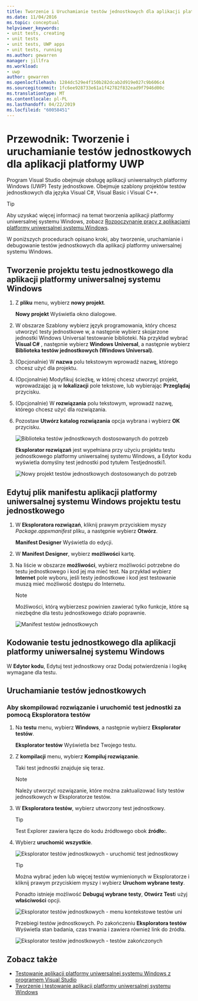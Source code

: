 ```yaml
---
title: Tworzenie i Uruchamianie testów jednostkowych dla aplikacji platformy uniwersalnej systemu Windows
ms.date: 11/04/2016
ms.topic: conceptual
helpviewer_keywords:
- unit tests, creating
- unit tests
- unit tests, UWP apps
- unit tests, running
ms.author: gewarren
manager: jillfra
ms.workload:
- uwp
author: gewarren
ms.openlocfilehash: 1284dc529e4f150b282dcab2d919e027c9b606c4
ms.sourcegitcommit: 1fc6ee928733e61a1f42782f832ead9f7946d00c
ms.translationtype: MT
ms.contentlocale: pl-PL
ms.lasthandoff: 04/22/2019
ms.locfileid: "60058451"
---
```

# <a name="walkthrough-create-and-run-unit-tests-for-uwp-apps"></a>Przewodnik: Tworzenie i uruchamianie testów jednostkowych dla aplikacji platformy UWP

Program Visual Studio obejmuje obsługę aplikacji uniwersalnych platformy Windows (UWP) Testy jednostkowe. Obejmuje szablony projektów testów jednostkowych dla języka Visual C#, Visual Basic i Visual C++.

> [!TIP]
> Aby uzyskać więcej informacji na temat tworzenia aplikacji platformy uniwersalnej systemu Windows, zobacz [Rozpoczynanie pracy z aplikacjami platformy uniwersalnej systemu Windows](/windows/uwp/get-started/).

W poniższych procedurach opisano kroki, aby tworzenie, uruchamianie i debugowanie testów jednostkowych dla aplikacji platformy uniwersalnej systemu Windows.

## <a name="create-a-unit-test-project-for-a-uwp-app"></a>Tworzenie projektu testu jednostkowego dla aplikacji platformy uniwersalnej systemu Windows

1. Z **pliku** menu, wybierz **nowy projekt**.

     **Nowy projekt** Wyświetla okno dialogowe.

2. W obszarze Szablony wybierz język programowania, który chcesz utworzyć testy jednostkowe w, a następnie wybierz skojarzone jednostki Windows Universal testowanie biblioteki. Na przykład wybrać **Visual C#** , następnie wybierz **Windows Universal**, a następnie wybierz **Biblioteka testów jednostkowych (Windows Universal)**.

3. (Opcjonalnie) W **nazwa** polu tekstowym wprowadź nazwę, którego chcesz użyć dla projektu.

4. (Opcjonalnie) Modyfikuj ścieżkę, w której chcesz utworzyć projekt, wprowadzając ją w **lokalizacji** pole tekstowe, lub wybierając **Przeglądaj** przycisku.

5. (Opcjonalnie) W **rozwiązania** polu tekstowym, wprowadź nazwę, którego chcesz użyć dla rozwiązania.

6. Pozostaw **Utwórz katalog rozwiązania** opcja wybrana i wybierz **OK** przycisku.

     ![Biblioteka testów jednostkowych dostosowanych do potrzeb](../test/media/unit_test_win8_1.png)

     **Eksplorator rozwiązań** jest wypełniana przy użyciu projektu testu jednostkowego platformy uniwersalnej systemu Windows, a Edytor kodu wyświetla domyślny test jednostki pod tytułem Testjednostki1.

     ![Nowy projekt testów jednostkowych dostosowanych do potrzeb](../test/media/unit_test_win8_unittestexplorer_newprojectcreated.png)

## <a name="edit-the-unit-test-projects-uwp-application-manifest-file"></a>Edytuj plik manifestu aplikacji platformy uniwersalnej systemu Windows projektu testu jednostkowego

1. W **Eksploratora rozwiązań**, kliknij prawym przyciskiem myszy *Package.appxmanifest* pliku, a następnie wybierz **Otwórz**.

     **Manifest Designer** Wyświetla do edycji.

2. W **Manifest Designer**, wybierz **możliwości** kartę.

3. Na liście w obszarze **możliwości**, wybierz możliwości potrzebne do testu jednostkowego i kod jej ma mieć test. Na przykład wybierz **Internet** pole wyboru, jeśli testy jednostkowe i kod jest testowanie muszą mieć możliwość dostępu do Internetu.

    > [!NOTE]
    > Możliwości, którą wybierzesz powinien zawierać tylko funkcje, które są niezbędne dla testu jednostkowego działo poprawnie.

     ![Manifest testów jednostkowych](../test/media/unit_test_win8_.png)

## <a name="code-the-unit-test-for-a-uwp-app"></a>Kodowanie testu jednostkowego dla aplikacji platformy uniwersalnej systemu Windows

W **Edytor kodu**, Edytuj test jednostkowy oraz Dodaj potwierdzenia i logikę wymagane dla testu.

## <a name="run-unit-tests"></a>Uruchamianie testów jednostkowych

### <a name="to-build-the-solution-and-run-the-unit-test-using-test-explorer"></a>Aby skompilować rozwiązanie i uruchomić test jednostki za pomocą Eksploratora testów

1. Na **testu** menu, wybierz **Windows**, a następnie wybierz **Eksplorator testów**.

     **Eksplorator testów** Wyświetla bez Twojego testu.

2. Z **kompilacji** menu, wybierz **Kompiluj rozwiązanie**.

     Taki test jednostki znajduje się teraz.

    > [!NOTE]
    > Należy utworzyć rozwiązanie, które można zaktualizować listy testów jednostkowych w Eksploratorze testów.

3. W **Eksploratora testów**, wybierz utworzony test jednostkowy.

    > [!TIP]
    > Test Explorer zawiera łącze do kodu źródłowego obok **źródło:**.

4. Wybierz **uruchomić wszystkie**.

     ![Eksplorator testów jednostkowych &#45; uruchomić test jednostkowy](../test/media/unit_test_win8_unittestexplorer_contextmenurun.png)

    > [!TIP]
    > Można wybrać jeden lub więcej testów wymienionych w Eksploratorze i kliknij prawym przyciskiem myszy i wybierz **Uruchom wybrane testy**.
    >
    > Ponadto istnieje możliwość **Debuguj wybrane testy**, **Otwórz Test**i użyj **właściwości** opcji.
    >
    > ![Eksplorator testów jednostkowych &#45; menu kontekstowe testów uni](../test/media/unit_test_win8_unittestexplorer_contextmenu.png)

    Przebiegi testów jednostkowych. Po zakończeniu **Eksploratora testów** Wyświetla stan badania, czas trwania i zawiera również link do źródła.

    ![Eksplorator testów jednostkowych &#45; testów zakończonych](../test/media/unit_test_win8_unittestexplorer_done.png)

## <a name="see-also"></a>Zobacz także

- [Testowanie aplikacji platformy uniwersalnej systemu Windows z programem Visual Studio](../test/unit-test-your-code.md)
- [Tworzenie i testowanie aplikacji platformy uniwersalnej systemu Windows](/azure/devops/pipelines/apps/windows/universal?tabs=vsts)